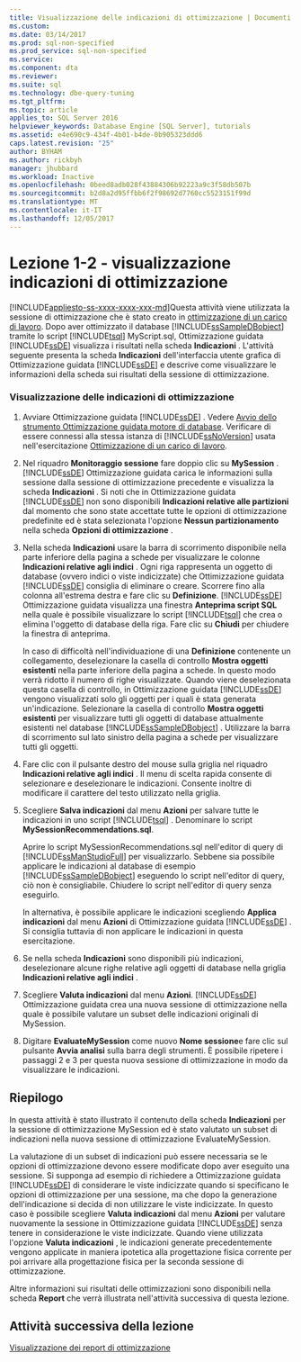 ```yaml
---
title: Visualizzazione delle indicazioni di ottimizzazione | Documenti Microsoft
ms.custom: 
ms.date: 03/14/2017
ms.prod: sql-non-specified
ms.prod_service: sql-non-specified
ms.service: 
ms.component: dta
ms.reviewer: 
ms.suite: sql
ms.technology: dbe-query-tuning
ms.tgt_pltfrm: 
ms.topic: article
applies_to: SQL Server 2016
helpviewer_keywords: Database Engine [SQL Server], tutorials
ms.assetid: e4e690c9-434f-4b01-b4de-0b905323ddd6
caps.latest.revision: "25"
author: BYHAM
ms.author: rickbyh
manager: jhubbard
ms.workload: Inactive
ms.openlocfilehash: 0beed8adb028f43884306b92223a9c3f58db507b
ms.sourcegitcommit: b2d8a2d95ffbb6f2f98692d7760cc5523151f99d
ms.translationtype: MT
ms.contentlocale: it-IT
ms.lasthandoff: 12/05/2017
---
```

# <a name="lesson-1-2---viewing-tuning-recommendations"></a>Lezione 1-2 - visualizzazione indicazioni di ottimizzazione
[!INCLUDE[appliesto-ss-xxxx-xxxx-xxx-md](../../includes/appliesto-ss-xxxx-xxxx-xxx-md.md)]Questa attività viene utilizzata la sessione di ottimizzazione che è stato creato in [ottimizzazione di un carico di lavoro](../../tools/dta/lesson-1-1-tuning-a-workload.md). Dopo aver ottimizzato il database [!INCLUDE[ssSampleDBobject](../../includes/sssampledbobject-md.md)] tramite lo script [!INCLUDE[tsql](../../includes/tsql-md.md)] MyScript.sql, Ottimizzazione guidata [!INCLUDE[ssDE](../../includes/ssde-md.md)] visualizza i risultati nella scheda **Indicazioni** . L'attività seguente presenta la scheda **Indicazioni** dell'interfaccia utente grafica di Ottimizzazione guidata [!INCLUDE[ssDE](../../includes/ssde-md.md)] e descrive come visualizzare le informazioni della scheda sui risultati della sessione di ottimizzazione.  
  
### <a name="view-tuning-recommendations"></a>Visualizzazione delle indicazioni di ottimizzazione  
  
1.  Avviare Ottimizzazione guidata [!INCLUDE[ssDE](../../includes/ssde-md.md)] . Vedere [Avvio dello strumento Ottimizzazione guidata motore di database](../../tools/dta/lesson-1-1-launching-database-engine-tuning-advisor.md). Verificare di essere connessi alla stessa istanza di [!INCLUDE[ssNoVersion](../../includes/ssnoversion-md.md)] usata nell'esercitazione [Ottimizzazione di un carico di lavoro](../../tools/dta/lesson-1-1-tuning-a-workload.md).  
  
2.  Nel riquadro **Monitoraggio sessione** fare doppio clic su **MySession** . [!INCLUDE[ssDE](../../includes/ssde-md.md)] Ottimizzazione guidata carica le informazioni sulla sessione dalla sessione di ottimizzazione precedente e visualizza la scheda **Indicazioni** . Si noti che in Ottimizzazione guidata [!INCLUDE[ssDE](../../includes/ssde-md.md)] non sono disponibili **Indicazioni relative alle partizioni** dal momento che sono state accettate tutte le opzioni di ottimizzazione predefinite ed è stata selezionata l'opzione **Nessun partizionamento** nella scheda **Opzioni di ottimizzazione** .  
  
3.  Nella scheda **Indicazioni** usare la barra di scorrimento disponibile nella parte inferiore della pagina a schede per visualizzare le colonne **Indicazioni relative agli indici** . Ogni riga rappresenta un oggetto di database (ovvero indici o viste indicizzate) che Ottimizzazione guidata [!INCLUDE[ssDE](../../includes/ssde-md.md)] consiglia di eliminare o creare. Scorrere fino alla colonna all'estrema destra e fare clic su **Definizione**. [!INCLUDE[ssDE](../../includes/ssde-md.md)] Ottimizzazione guidata visualizza una finestra **Anteprima script SQL** nella quale è possibile visualizzare lo script [!INCLUDE[tsql](../../includes/tsql-md.md)] che crea o elimina l'oggetto di database della riga. Fare clic su **Chiudi** per chiudere la finestra di anteprima.  
  
    In caso di difficoltà nell'individuazione di una **Definizione** contenente un collegamento, deselezionare la casella di controllo **Mostra oggetti esistenti** nella parte inferiore della pagina a schede. In questo modo verrà ridotto il numero di righe visualizzate. Quando viene deselezionata questa casella di controllo, in Ottimizzazione guidata [!INCLUDE[ssDE](../../includes/ssde-md.md)] vengono visualizzati solo gli oggetti per i quali è stata generata un'indicazione. Selezionare la casella di controllo **Mostra oggetti esistenti** per visualizzare tutti gli oggetti di database attualmente esistenti nel database [!INCLUDE[ssSampleDBobject](../../includes/sssampledbobject-md.md)] . Utilizzare la barra di scorrimento sul lato sinistro della pagina a schede per visualizzare tutti gli oggetti.  
  
4.  Fare clic con il pulsante destro del mouse sulla griglia nel riquadro **Indicazioni relative agli indici** . Il menu di scelta rapida consente di selezionare e deselezionare le indicazioni. Consente inoltre di modificare il carattere del testo utilizzato nella griglia.  
  
5.  Scegliere **Salva indicazioni** dal menu **Azioni** per salvare tutte le indicazioni in uno script [!INCLUDE[tsql](../../includes/tsql-md.md)] . Denominare lo script **MySessionRecommendations.sql**.  
  
    Aprire lo script MySessionRecommendations.sql nell'editor di query di [!INCLUDE[ssManStudioFull](../../includes/ssmanstudiofull-md.md)] per visualizzarlo. Sebbene sia possibile applicare le indicazioni al database di esempio [!INCLUDE[ssSampleDBobject](../../includes/sssampledbobject-md.md)] eseguendo lo script nell'editor di query, ciò non è consigliabile. Chiudere lo script nell'editor di query senza eseguirlo.  
  
    In alternativa, è possibile applicare le indicazioni scegliendo **Applica indicazioni** dal menu **Azioni** di Ottimizzazione guidata [!INCLUDE[ssDE](../../includes/ssde-md.md)] . Si consiglia tuttavia di non applicare le indicazioni in questa esercitazione.  
  
6.  Se nella scheda **Indicazioni** sono disponibili più indicazioni, deselezionare alcune righe relative agli oggetti di database nella griglia **Indicazioni relative agli indici** .  
  
7.  Scegliere **Valuta indicazioni** dal menu **Azioni**. [!INCLUDE[ssDE](../../includes/ssde-md.md)] Ottimizzazione guidata crea una nuova sessione di ottimizzazione nella quale è possibile valutare un subset delle indicazioni originali di MySession.  
  
8.  Digitare **EvaluateMySession** come nuovo **Nome sessione**e fare clic sul pulsante **Avvia analisi** sulla barra degli strumenti. È possibile ripetere i passaggi 2 e 3 per questa nuova sessione di ottimizzazione in modo da visualizzare le indicazioni.  
  
## <a name="summary"></a>Riepilogo  
In questa attività è stato illustrato il contenuto della scheda **Indicazioni** per la sessione di ottimizzazione MySession ed è stato valutato un subset di indicazioni nella nuova sessione di ottimizzazione EvaluateMySession.  
  
La valutazione di un subset di indicazioni può essere necessaria se le opzioni di ottimizzazione devono essere modificate dopo aver eseguito una sessione. Si supponga ad esempio di richiedere a Ottimizzazione guidata [!INCLUDE[ssDE](../../includes/ssde-md.md)] di considerare le viste indicizzate quando si specificano le opzioni di ottimizzazione per una sessione, ma che dopo la generazione dell'indicazione si decida di non utilizzare le viste indicizzate. In questo caso è possibile scegliere **Valuta indicazioni** dal menu **Azioni** per valutare nuovamente la sessione in Ottimizzazione guidata [!INCLUDE[ssDE](../../includes/ssde-md.md)] senza tenere in considerazione le viste indicizzate. Quando viene utilizzata l'opzione **Valuta indicazioni** , le indicazioni generate precedentemente vengono applicate in maniera ipotetica alla progettazione fisica corrente per poi arrivare alla progettazione fisica per la seconda sessione di ottimizzazione.  
  
Altre informazioni sui risultati delle ottimizzazioni sono disponibili nella scheda **Report** che verrà illustrata nell'attività successiva di questa lezione.  
  
## <a name="next-task-in-lesson"></a>Attività successiva della lezione  
[Visualizzazione dei report di ottimizzazione](../../tools/dta/lesson-1-3-viewing-tuning-reports.md)  
  
  
  
